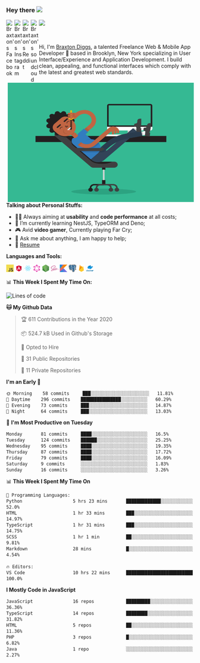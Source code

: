 ### Hey there <img src="https://media.giphy.com/media/hvRJCLFzcasrR4ia7z/giphy.gif" width="25px">
<a href="https://www.facebook.com/BiggDiggz">
  <img align="left" alt="Braxton's Facebook" width="22px" src="https://cdn.jsdelivr.net/npm/simple-icons@v3/icons/facebook.svg" />
</a>
<a href="http://instagram.com/biggdiggz">
  <img align="left" alt="Braxton's Instagram" width="22px" src="https://cdn.jsdelivr.net/npm/simple-icons@v3/icons/instagram.svg" />
</a>
<a href="https://reddit.com/user/BiggDiggz/">
  <img align="left" alt="Braxton's Reddit" width="22px" src="https://cdn.jsdelivr.net/npm/simple-icons@v3/icons/reddit.svg" />
</a>
<a href="https://soundcloud.com/braxton-diggs">
  <img align="left" alt="Braxton's soundcloud" width="22px" src="https://cdn.jsdelivr.net/npm/simple-icons@v3/icons/soundcloud.svg" />
</a>

![](https://visitor-badge.glitch.me/badge?page_id=braxtondiggs.braxtondiggs)

<br />

Hi, I'm [Braxton Diggs](https://braxtondiggs.com/), a talented Freelance Web & Mobile App Developer 🚀 based in Brooklyn, New York specializing in User Interface/Experience and Application Development. I build clean, appealing, and functional interfaces which comply with the latest and greatest web standards.

  <img align="right" alt="GIF" src="https://github.com/braxtondiggs/braxtondiggs/blob/master/coder.gif?raw=true" width="500" height="320" />
  
**Talking about Personal Stuffs:**

- 🧑‍💻 Always aiming at **usability** and **code performance** at all costs;
- 🌱 I’m currently learning NestJS, TypeORM and Deno;
- 🎮 Avid **video gamer**, Currently playing Far Cry;
- 💬 Ask me about anything, I am happy to help;
- 📝 [Resume](https://braxtondiggs.com/assets/resume/braxton-diggs.pdf)

**Languages and Tools:**  

<code><img height="20" src="https://raw.githubusercontent.com/github/explore/80688e429a7d4ef2fca1e82350fe8e3517d3494d/topics/javascript/javascript.png"></code>
<code><img height="20" src="https://raw.githubusercontent.com/github/explore/80688e429a7d4ef2fca1e82350fe8e3517d3494d/topics/angular/angular.png"></code>
<code><img height="20" src="https://raw.githubusercontent.com/github/explore/80688e429a7d4ef2fca1e82350fe8e3517d3494d/topics/react/react.png"></code>
<code><img height="20" src="https://raw.githubusercontent.com/github/explore/5c058a388828bb5fde0bcafd4bc867b5bb3f26f3/topics/graphql/graphql.png"></code>
<code><img height="20" src="https://raw.githubusercontent.com/github/explore/80688e429a7d4ef2fca1e82350fe8e3517d3494d/topics/nodejs/nodejs.png"></code>
<code><img height="20" src="https://raw.githubusercontent.com/github/explore/80688e429a7d4ef2fca1e82350fe8e3517d3494d/topics/sass/sass.png"></code>
<code><img height="20" src="https://raw.githubusercontent.com/github/explore/80688e429a7d4ef2fca1e82350fe8e3517d3494d/topics/kotlin/kotlin.png"></code>
<code><img height="20" src="https://raw.githubusercontent.com/github/explore/80688e429a7d4ef2fca1e82350fe8e3517d3494d/topics/postgresql/postgresql.png"></code>
<code><img height="20" src="https://raw.githubusercontent.com/github/explore/80688e429a7d4ef2fca1e82350fe8e3517d3494d/topics/firebase/firebase.png"></code>
<code><img height="20" src="https://raw.githubusercontent.com/github/explore/80688e429a7d4ef2fca1e82350fe8e3517d3494d/topics/docker/docker.png"></code>

📊 **This Week I Spent My Time On:**
<!--START_SECTION:waka-->
![Lines of code](https://img.shields.io/badge/From%20Hello%20World%20I%27ve%20Written-3.8%20million%20lines%20of%20code-blue)

**🐱 My Github Data** 

> 🏆 611 Contributions in the Year 2020
 > 
> 📦 524.7 kB Used in Github's Storage 
 > 
> 💼 Opted to Hire
 > 
> 📜 31 Public Repositories 
 > 
> 🔑 11 Private Repositories  
 > 
**I'm an Early 🐤** 

```text
🌞 Morning    58 commits     ███░░░░░░░░░░░░░░░░░░░░░░   11.81% 
🌆 Daytime    296 commits    ███████████████░░░░░░░░░░   60.29% 
🌃 Evening    73 commits     ███░░░░░░░░░░░░░░░░░░░░░░   14.87% 
🌙 Night      64 commits     ███░░░░░░░░░░░░░░░░░░░░░░   13.03%

```
📅 **I'm Most Productive on Tuesday** 

```text
Monday       81 commits     ████░░░░░░░░░░░░░░░░░░░░░   16.5% 
Tuesday      124 commits    ██████░░░░░░░░░░░░░░░░░░░   25.25% 
Wednesday    95 commits     ████░░░░░░░░░░░░░░░░░░░░░   19.35% 
Thursday     87 commits     ████░░░░░░░░░░░░░░░░░░░░░   17.72% 
Friday       79 commits     ████░░░░░░░░░░░░░░░░░░░░░   16.09% 
Saturday     9 commits      ░░░░░░░░░░░░░░░░░░░░░░░░░   1.83% 
Sunday       16 commits     ░░░░░░░░░░░░░░░░░░░░░░░░░   3.26%

```


📊 **This Week I Spent My Time On** 

```text
💬 Programming Languages: 
Python                   5 hrs 23 mins       █████████████░░░░░░░░░░░░   52.0% 
HTML                     1 hr 33 mins        ███░░░░░░░░░░░░░░░░░░░░░░   14.97% 
TypeScript               1 hr 31 mins        ███░░░░░░░░░░░░░░░░░░░░░░   14.75% 
SCSS                     1 hr 1 min          ██░░░░░░░░░░░░░░░░░░░░░░░   9.81% 
Markdown                 28 mins             █░░░░░░░░░░░░░░░░░░░░░░░░   4.54%

🔥 Editors: 
VS Code                  10 hrs 22 mins      █████████████████████████   100.0%

```

**I Mostly Code in JavaScript** 

```text
JavaScript               16 repos            █████████░░░░░░░░░░░░░░░░   36.36% 
TypeScript               14 repos            ████████░░░░░░░░░░░░░░░░░   31.82% 
HTML                     5 repos             ██░░░░░░░░░░░░░░░░░░░░░░░   11.36% 
PHP                      3 repos             █░░░░░░░░░░░░░░░░░░░░░░░░   6.82% 
Java                     1 repo              ░░░░░░░░░░░░░░░░░░░░░░░░░   2.27%

```



<!--END_SECTION:waka-->
